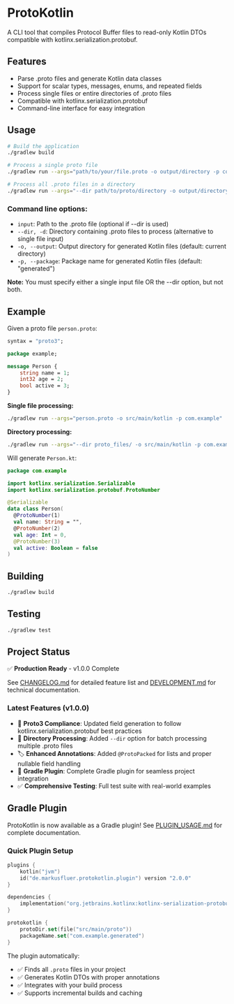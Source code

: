 # ProtoKotlin

A CLI tool that compiles Protocol Buffer files to read-only Kotlin DTOs compatible with kotlinx.serialization.protobuf.

## Features

- Parse .proto files and generate Kotlin data classes
- Support for scalar types, messages, enums, and repeated fields
- Process single files or entire directories of .proto files
- Compatible with kotlinx.serialization.protobuf
- Command-line interface for easy integration

## Usage

```bash
# Build the application
./gradlew build

# Process a single proto file
./gradlew run --args="path/to/your/file.proto -o output/directory -p com.yourpackage"

# Process all .proto files in a directory
./gradlew run --args="--dir path/to/proto/directory -o output/directory -p com.yourpackage"
```

### Command line options:

- `input`: Path to the .proto file (optional if --dir is used)
- `--dir, -d`: Directory containing .proto files to process (alternative to single file input)
- `-o, --output`: Output directory for generated Kotlin files (default: current directory)  
- `-p, --package`: Package name for generated Kotlin files (default: "generated")

**Note:** You must specify either a single input file OR the --dir option, but not both.

## Example

Given a proto file `person.proto`:

```protobuf
syntax = "proto3";

package example;

message Person {
    string name = 1;
    int32 age = 2;
    bool active = 3;
}
```

**Single file processing:**
```bash
./gradlew run --args="person.proto -o src/main/kotlin -p com.example"
```

**Directory processing:**
```bash
./gradlew run --args="--dir proto_files/ -o src/main/kotlin -p com.example"
```

Will generate `Person.kt`:

```kotlin
package com.example

import kotlinx.serialization.Serializable
import kotlinx.serialization.protobuf.ProtoNumber

@Serializable
data class Person(
  @ProtoNumber(1)
  val name: String = "",
  @ProtoNumber(2) 
  val age: Int = 0,
  @ProtoNumber(3)
  val active: Boolean = false
)
```

## Building

```bash
./gradlew build
```

## Testing

```bash
./gradlew test
```

## Project Status

✅ **Production Ready** - v1.0.0 Complete

See [CHANGELOG.md](CHANGELOG.md) for detailed feature list and [DEVELOPMENT.md](DEVELOPMENT.md) for technical documentation.

### Latest Features (v1.0.0)
- 🔄 **Proto3 Compliance**: Updated field generation to follow kotlinx.serialization.protobuf best practices
- 📁 **Directory Processing**: Added `--dir` option for batch processing multiple .proto files  
- 🏷️ **Enhanced Annotations**: Added `@ProtoPacked` for lists and proper nullable field handling
- 🔌 **Gradle Plugin**: Complete Gradle plugin for seamless project integration
- ✅ **Comprehensive Testing**: Full test suite with real-world examples

## Gradle Plugin

ProtoKotlin is now available as a Gradle plugin! See [PLUGIN_USAGE.md](PLUGIN_USAGE.md) for complete documentation.

### Quick Plugin Setup

```kotlin
plugins {
    kotlin("jvm")
    id("de.markusfluer.protokotlin.plugin") version "2.0.0"
}

dependencies {
    implementation("org.jetbrains.kotlinx:kotlinx-serialization-protobuf:1.6.2")
}

protokotlin {
    protoDir.set(file("src/main/proto"))
    packageName.set("com.example.generated")
}
```

The plugin automatically:
- ✅ Finds all `.proto` files in your project
- ✅ Generates Kotlin DTOs with proper annotations
- ✅ Integrates with your build process
- ✅ Supports incremental builds and caching